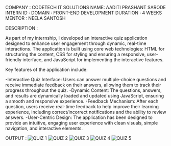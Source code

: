 COMPANY : CODETECH IT SOLUTIONS 
NAME: AADITI PRASHANT SARODE
INTERN ID :
DOMAIN : FRONT-END DEVELOPMENT
DURATION : 4 WEEKS
MENTOR : NEELA SANTOSH


DESCRIPTION :

As part of my internship, I developed an interactive quiz application designed to enhance user engagement through dynamic, real-time interactions. The application is built using core web technologies: HTML for structuring the content, CSS for styling and ensuring a responsive, user-friendly interface, and JavaScript for implementing the interactive features.

Key features of the application include:

-Interactive Quiz Interface: Users can answer multiple-choice questions and receive immediate feedback on their answers, allowing them to track their progress throughout the quiz.
-Dynamic Content: The questions, answers, and results are dynamically loaded and updated using JavaScript, ensuring a smooth and responsive experience.
-Feedback Mechanism: After each question, users receive real-time feedback to help improve their learning experience, including correct/incorrect notifications and the ability to review answers.
-User-Centric Design: The application has been designed to provide an intuitive, engaging user experience with clean visuals, simple navigation, and interactive elements.

OUTPUT :
![QUIZ 1](https://github.com/user-attachments/assets/824336ec-604a-40fa-bd45-2151ad355013)
![QUIZ 2](https://github.com/user-attachments/assets/8de07a95-cf6d-4bc8-b546-4e16ea836b89)
![QUIZ 3](https://github.com/user-attachments/assets/dcb13c1e-60bb-481b-9b77-ef42e899e2b2)
![QUIZ 4](https://github.com/user-attachments/assets/776f6dde-8020-4567-af26-033d29d6198f)
![QUIZ 5](https://github.com/user-attachments/assets/931d6b7b-9fd1-4dcc-a07d-d273cc4cdf0f)







